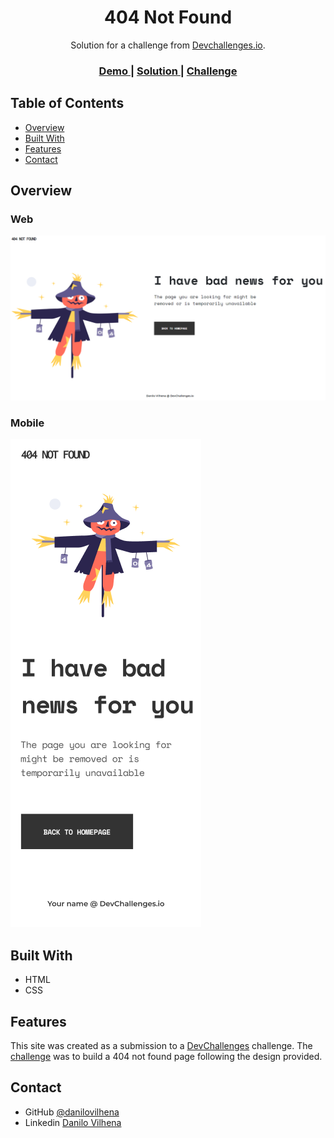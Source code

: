 <h1 align="center">404 Not Found</h1>

<div align="center">
   Solution for a challenge from  <a href="http://devchallenges.io" target="_blank">Devchallenges.io</a>.
</div>

<div align="center">
  <h3>
    <a href="https://{your-demo-link.your-domain}">
      Demo
    </a>
    <span> | </span>
    <a href="https://{your-url-to-the-solution}">
      Solution
    </a>
    <span> | </span>
    <a href="https://devchallenges.io/challenges/wBunSb7FPrIepJZAg0sY">
      Challenge
    </a>
  </h3>
</div>

## Table of Contents

- [Overview](#overview)
- [Built With](#built-with)
- [Features](#features)
- [Contact](#contact)

## Overview

### Web 
![screenshot](https://github.com/danilovilhena/dev-challenges-io/blob/master/404-not-found-master/assets/overview.png?raw=true)

### Mobile
![screenshot](https://github.com/danilovilhena/dev-challenges-io/blob/master/404-not-found-master/assets/mobile.png?raw=true)

## Built With

- HTML
- CSS

## Features

This site was created as a submission to a [DevChallenges](https://devchallenges.io/challenges) challenge. The [challenge](https://devchallenges.io/challenges/wBunSb7FPrIepJZAg0sY) was to build a 404 not found page following the design provided.

## Contact

- GitHub [@danilovilhena](https://{github.com/danilovilhena})
- Linkedin [Danilo Vilhena](https://www.linkedin.com/in/danilo-vilhena-4b150b1b0/)